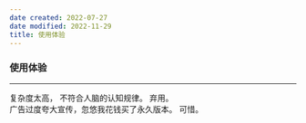 ```yaml
---
date created: 2022-07-27
date modified: 2022-11-29
title: 使用体验
---
```


### 使用体验

---

复杂度太高， 不符合人脑的认知规律。 弃用。  
广告过度夸大宣传，忽悠我花钱买了永久版本。 可惜。

